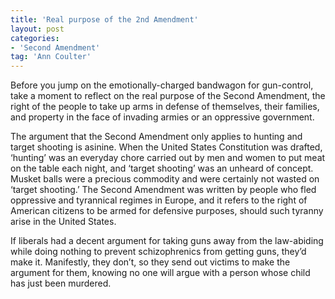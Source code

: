```yaml
---
title: 'Real purpose of the 2nd Amendment'
layout: post
categories:
- 'Second Amendment'
tag: 'Ann Coulter'
---
```


Before you jump on the emotionally-charged bandwagon for gun-control, take a moment to reflect on the real purpose of the Second Amendment, the right of the people to take up arms in defense of themselves, their families, and property in the face of invading armies or an oppressive government.  
  
The argument that the Second Amendment only applies to hunting and target shooting is asinine. When the United States Constitution was drafted, ‘hunting’ was an everyday chore carried out by men and women to put meat on the table each night, and ‘target shooting’ was an unheard of concept. Musket balls were a precious commodity and were certainly not wasted on ‘target shooting.’ The Second Amendment was written by people who fled oppressive and tyrannical regimes in Europe, and it refers to the right of American citizens to be armed for defensive purposes, should such tyranny arise in the United States.

If liberals had a decent argument for taking guns away from the law-abiding while doing nothing to prevent schizophrenics from getting guns, they’d make it. Manifestly, they don’t, so they send out victims to make the argument for them, knowing no one will argue with a person whose child has just been murdered.